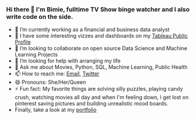 ### Hi there 👋 I'm Bimie, fulltime TV Show binge watcher and I also write code on the side.

- 🔭 I’m currently working as a financial and business data analyst
- 🌱 I have some interesting vizzes and dashboards on my [Tableau Public Profile](https://public.tableau.com/profile/bimbo.babatola#!/?newProfile=&activeTab=0)
- 👯 I’m looking to collaborate on open source Data Science and Machine Learning Projects
- 🤔 I’m looking for help with arranging my life
- 💬 Ask me about Movies, Python, SQL, Machine Learning, Public Health
- 📫 How to reach me: [Email](mailto:babatolatemi@gmail.com), [Twitter](https://twitter.com/BimboBabatola)
- 😄 Pronouns: She/Her/Queen
- ⚡ Fun fact: My favorite things are solving silly puzzles, playing candy crush, watching movies all day and when I'm feeling down, I get lost on pinterest saving pictures and building unrealistic mood boards.
- Finally, take a look at my [portfolio](https://github.com/BBimie/Bimbo-Babatola-Portfolio)
